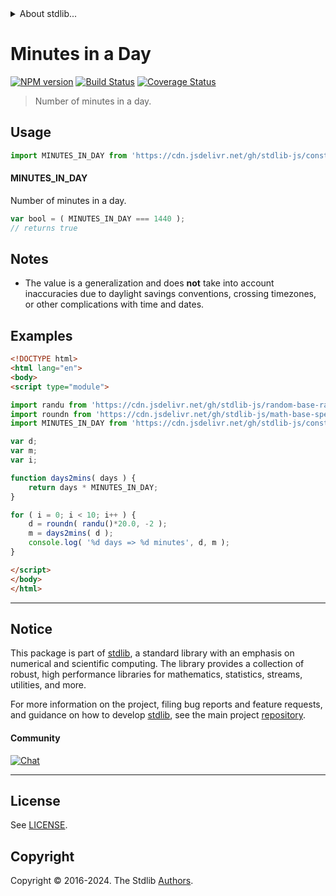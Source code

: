 <!--

@license Apache-2.0

Copyright (c) 2018 The Stdlib Authors.

Licensed under the Apache License, Version 2.0 (the "License");
you may not use this file except in compliance with the License.
You may obtain a copy of the License at

   http://www.apache.org/licenses/LICENSE-2.0

Unless required by applicable law or agreed to in writing, software
distributed under the License is distributed on an "AS IS" BASIS,
WITHOUT WARRANTIES OR CONDITIONS OF ANY KIND, either express or implied.
See the License for the specific language governing permissions and
limitations under the License.

-->


<details>
  <summary>
    About stdlib...
  </summary>
  <p>We believe in a future in which the web is a preferred environment for numerical computation. To help realize this future, we've built stdlib. stdlib is a standard library, with an emphasis on numerical and scientific computation, written in JavaScript (and C) for execution in browsers and in Node.js.</p>
  <p>The library is fully decomposable, being architected in such a way that you can swap out and mix and match APIs and functionality to cater to your exact preferences and use cases.</p>
  <p>When you use stdlib, you can be absolutely certain that you are using the most thorough, rigorous, well-written, studied, documented, tested, measured, and high-quality code out there.</p>
  <p>To join us in bringing numerical computing to the web, get started by checking us out on <a href="https://github.com/stdlib-js/stdlib">GitHub</a>, and please consider <a href="https://opencollective.com/stdlib">financially supporting stdlib</a>. We greatly appreciate your continued support!</p>
</details>

# Minutes in a Day

[![NPM version][npm-image]][npm-url] [![Build Status][test-image]][test-url] [![Coverage Status][coverage-image]][coverage-url] <!-- [![dependencies][dependencies-image]][dependencies-url] -->

> Number of minutes in a day.



<section class="usage">

## Usage

```javascript
import MINUTES_IN_DAY from 'https://cdn.jsdelivr.net/gh/stdlib-js/constants-time-minutes-in-day@esm/index.mjs';
```

#### MINUTES_IN_DAY

Number of minutes in a day.

```javascript
var bool = ( MINUTES_IN_DAY === 1440 );
// returns true
```

</section>

<!-- /.usage -->

<section class="notes">

## Notes

-   The value is a generalization and does **not** take into account inaccuracies due to daylight savings conventions, crossing timezones, or other complications with time and dates. 

</section>

<!-- /.notes -->

<section class="examples">

## Examples

<!-- eslint no-undef: "error" -->

```html
<!DOCTYPE html>
<html lang="en">
<body>
<script type="module">

import randu from 'https://cdn.jsdelivr.net/gh/stdlib-js/random-base-randu@esm/index.mjs';
import roundn from 'https://cdn.jsdelivr.net/gh/stdlib-js/math-base-special-roundn@esm/index.mjs';
import MINUTES_IN_DAY from 'https://cdn.jsdelivr.net/gh/stdlib-js/constants-time-minutes-in-day@esm/index.mjs';

var d;
var m;
var i;

function days2mins( days ) {
    return days * MINUTES_IN_DAY;
}

for ( i = 0; i < 10; i++ ) {
    d = roundn( randu()*20.0, -2 );
    m = days2mins( d );
    console.log( '%d days => %d minutes', d, m );
}

</script>
</body>
</html>
```

</section>

<!-- /.examples -->

<!-- Section for related `stdlib` packages. Do not manually edit this section, as it is automatically populated. -->

<section class="related">

</section>

<!-- /.related -->

<!-- Section for all links. Make sure to keep an empty line after the `section` element and another before the `/section` close. -->


<section class="main-repo" >

* * *

## Notice

This package is part of [stdlib][stdlib], a standard library with an emphasis on numerical and scientific computing. The library provides a collection of robust, high performance libraries for mathematics, statistics, streams, utilities, and more.

For more information on the project, filing bug reports and feature requests, and guidance on how to develop [stdlib][stdlib], see the main project [repository][stdlib].

#### Community

[![Chat][chat-image]][chat-url]

---

## License

See [LICENSE][stdlib-license].


## Copyright

Copyright &copy; 2016-2024. The Stdlib [Authors][stdlib-authors].

</section>

<!-- /.stdlib -->

<!-- Section for all links. Make sure to keep an empty line after the `section` element and another before the `/section` close. -->

<section class="links">

[npm-image]: http://img.shields.io/npm/v/@stdlib/constants-time-minutes-in-day.svg
[npm-url]: https://npmjs.org/package/@stdlib/constants-time-minutes-in-day

[test-image]: https://github.com/stdlib-js/constants-time-minutes-in-day/actions/workflows/test.yml/badge.svg?branch=main
[test-url]: https://github.com/stdlib-js/constants-time-minutes-in-day/actions/workflows/test.yml?query=branch:main

[coverage-image]: https://img.shields.io/codecov/c/github/stdlib-js/constants-time-minutes-in-day/main.svg
[coverage-url]: https://codecov.io/github/stdlib-js/constants-time-minutes-in-day?branch=main

<!--

[dependencies-image]: https://img.shields.io/david/stdlib-js/constants-time-minutes-in-day.svg
[dependencies-url]: https://david-dm.org/stdlib-js/constants-time-minutes-in-day/main

-->

[chat-image]: https://img.shields.io/gitter/room/stdlib-js/stdlib.svg
[chat-url]: https://app.gitter.im/#/room/#stdlib-js_stdlib:gitter.im

[stdlib]: https://github.com/stdlib-js/stdlib

[stdlib-authors]: https://github.com/stdlib-js/stdlib/graphs/contributors

[umd]: https://github.com/umdjs/umd
[es-module]: https://developer.mozilla.org/en-US/docs/Web/JavaScript/Guide/Modules

[deno-url]: https://github.com/stdlib-js/constants-time-minutes-in-day/tree/deno
[deno-readme]: https://github.com/stdlib-js/constants-time-minutes-in-day/blob/deno/README.md
[umd-url]: https://github.com/stdlib-js/constants-time-minutes-in-day/tree/umd
[umd-readme]: https://github.com/stdlib-js/constants-time-minutes-in-day/blob/umd/README.md
[esm-url]: https://github.com/stdlib-js/constants-time-minutes-in-day/tree/esm
[esm-readme]: https://github.com/stdlib-js/constants-time-minutes-in-day/blob/esm/README.md
[branches-url]: https://github.com/stdlib-js/constants-time-minutes-in-day/blob/main/branches.md

[stdlib-license]: https://raw.githubusercontent.com/stdlib-js/constants-time-minutes-in-day/main/LICENSE

</section>

<!-- /.links -->
